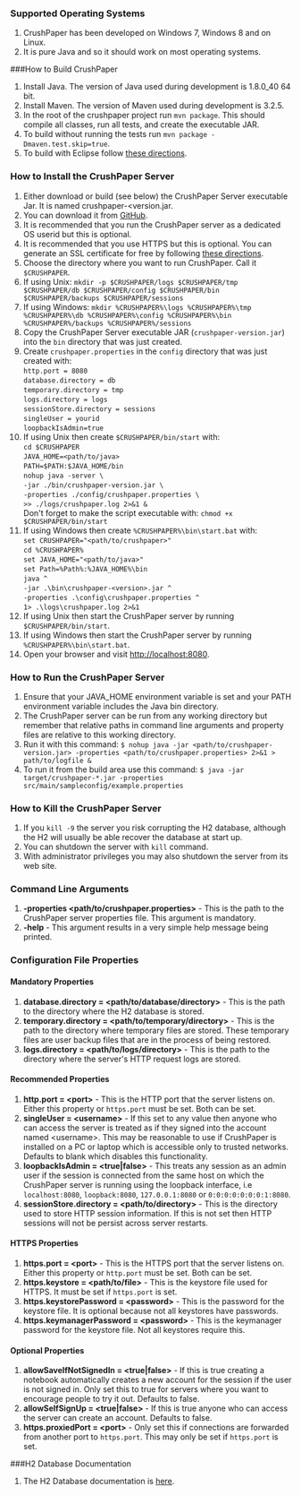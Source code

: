 <!---
Copyright 2015 CrushPaper.com.

This file is part of CrushPaper.

CrushPaper is free software: you can redistribute it and/or modify
it under the terms of version 3 of the GNU Affero General Public
License as published by the Free Software Foundation.

CrushPaper is distributed in the hope that it will be useful,
but WITHOUT ANY WARRANTY; without even the implied warranty of
MERCHANTABILITY or FITNESS FOR A PARTICULAR PURPOSE.  See the
GNU Affero General Public License for more details.

You should have received a copy of the GNU Affero General Public License
along with CrushPaper.  If not, see <http://www.gnu.org/licenses/>.
--->

### Supported Operating Systems
1. CrushPaper has been developed on Windows 7, Windows 8 and on Linux.
1. It is pure Java and so it should work on most operating systems. 

###How to Build CrushPaper
1. Install Java. The version of Java used during development is 1.8.0_40 64 bit.
1. Install Maven. The version of Maven used during development is 3.2.5.
1. In the root of the crushpaper project run `mvn package`. This should compile all classes, run all tests, and create the executable JAR.
1. To build without running the tests run `mvn package -Dmaven.test.skip=true`.
1. To build with Eclipse follow <a onclick="newPaneForLink(event, null, 'help'); return false;" href="/doc/Get-Started-Coding.md">these directions</a>. 
 
### How to Install the CrushPaper Server
1. Either download or build (see below) the CrushPaper Server executable Jar. It is named crushpaper-&lt;version.jar.
  1. You can download it from <a target="_blank" href="https://github.com/ZapBlasterson/crushpaper/releases">GitHub</a>.
1. It is recommended that you run the CrushPaper server as a dedicated OS userid but this is optional.
1. It is recommended that you use HTTPS but this is optional. You can generate an SSL certificate for free by following <a target="_blank" href=" http://wiki.eclipse.org/Jetty/Howto/Configure_SSL#Generating_Key_Pairs_and_Certificates">these directions</a>.
1. Choose the directory where you want to run CrushPaper. Call it `$CRUSHPAPER`.
1. If using Unix: `mkdir -p $CRUSHPAPER/logs $CRUSHPAPER/tmp $CRUSHPAPER/db $CRUSHPAPER/config $CRUSHPAPER/bin $CRUSHPAPER/backups $CRUSHPAPER/sessions`
1. If using Windows: `mkdir %CRUSHPAPER%\logs %CRUSHPAPER%\tmp %CRUSHPAPER%\db %CRUSHPAPER%\config %CRUSHPAPER%\bin %CRUSHPAPER%/backups %CRUSHPAPER%/sessions`
1. Copy the CrushPaper Server executable JAR (`crushpaper-version.jar`) into the `bin` directory that was just created.
1. Create `crushpaper.properties` in the `config` directory that was just created with:<br>
    `http.port = 8080`<br>
    `database.directory = db`<br>
    `temporary.directory = tmp`<br>
    `logs.directory = logs`<br>
    `sessionStore.directory = sessions`<br>
    `singleUser = yourid`<br>
    `loopbackIsAdmin=true`<br>	
1. If using Unix then create `$CRUSHPAPER/bin/start` with:<br>
    `cd $CRUSHPAPER`<br>
    `JAVA_HOME=<path/to/java>`<br>
    `PATH=$PATH:$JAVA_HOME/bin`<br>
    `nohup java -server \`<br>
        `-jar ./bin/crushpaper-version.jar \`<br>
        `-properties ./config/crushpaper.properties \`<br>
        `>> ./logs/crushpaper.log 2>&1 &`<br>
    Don't forget to make the script executable with: `chmod +x $CRUSHPAPER/bin/start`<br>
1. If using Windows then create `%CRUSHPAPER%\bin\start.bat` with:<br>
    `set CRUSHPAPER="<path/to/crushpaper>"`<br>
    `cd %CRUSHPAPER%`<br>
    `set JAVA_HOME="<path/to/java>"`<br>
    `set Path=%Path%:%JAVA_HOME%\bin`<br>
    `java ^`<br>
        `-jar .\bin\crushpaper-<version>.jar ^`<br>
        `-properties .\config\crushpaper.properties ^`<br>
        `1> .\logs\crushpaper.log 2>&1`<br>
1. If using Unix then start the CrushPaper server by running `$CRUSHPAPER/bin/start`.
1. If using Windows then start the CrushPaper server by running `%CRUSHPAPER%\bin\start.bat`.
1. Open your browser and visit <a target="_blank" href="http://localhost:8080">http://localhost:8080</a>.

### How to Run the CrushPaper Server
1. Ensure that your JAVA_HOME environment variable is set and your PATH environment variable includes the Java bin directory.
1. The CrushPaper server can be run from any working directory but remember that relative paths in command line arguments and property files are relative to this working directory.
1. Run it with this command: `$ nohup java -jar <path/to/crushpaper-version.jar> -properties <path/to/crushpaper.properties> 2>&1 > path/to/logfile &`
1. To run it from the build area use this command: `$ java -jar target/crushpaper-*.jar -properties src/main/sampleconfig/example.properties`

### How to Kill the CrushPaper Server
1. If you `kill -9` the server you risk corrupting the H2 database, although the H2 will usually be able recover the database at start up. 
1. You can shutdown the server with `kill` command.
1. With administrator privileges you may also shutdown the server from its web site.

### Command Line Arguments
1. **-properties &lt;path/to/crushpaper.properties&gt;** - This is the path to the CrushPaper server properties file. This argument is mandatory.
1. **-help** - This argument results in a very simple help message being printed.

### Configuration File Properties
#### Mandatory Properties
1. **database.directory = &lt;path/to/database/directory&gt;** - This is the path to the directory where the H2 database is stored.
1. **temporary.directory = &lt;path/to/temporary/directory&gt;** - This is the path to the directory where temporary files are stored. These temporary files are user backup files that are in the process of being restored.
1. **logs.directory = &lt;path/to/logs/directory&gt;** - This is the path to the directory where the server's HTTP request logs are stored.
 
#### Recommended Properties
1. **http.port = &lt;port&gt;** - This is the HTTP port that the server listens on. Either this property or `https.port` must be set. Both can be set.
1. **singleUser = &lt;username&gt;** - If this set to any value then anyone who can access the server is treated as if they signed into the account named &lt;username&gt;. This may be reasonable to use if CrushPaper is installed on a PC or laptop which is accessible only to trusted networks. Defaults to blank which disables this functionality.
1. **loopbackIsAdmin = &lt;true|false&gt;** - This treats any session as an admin user if the session is connected from the same host on which the CrushPaper server is running using the loopback interface, i.e `localhost:8080`, `loopback:8080`, `127.0.0.1:8080` or `0:0:0:0:0:0:0:1:8080`.
1. **sessionStore.directory = &lt;path/to/directory&gt;** - This is the directory used to store HTTP session information. If this is not set then HTTP sessions will not be persist across server restarts.

#### HTTPS Properties
1. **https.port = &lt;port&gt;** - This is the HTTPS port that the server listens on. Either this property or `http.port` must be set. Both can be set.
1. **https.keystore = &lt;path/to/file&gt;** - This is the keystore file used for HTTPS. It must be set if `https.port` is set.
1. **https.keystorePassword = &lt;password&gt;** - This is the password for the keystore file. It is optional because not all keystores have passwords.
1. **https.keymanagerPassword = &lt;password&gt;** - This is the keymanager password for the keystore file. Not all keystores require this.

#### Optional Properties
1. **allowSaveIfNotSignedIn = &lt;true|false&gt;** - If this is true creating a notebook automatically creates a new account for the session if the user is not signed in. Only set this to true for servers where you want to encourage people to try it out. Defaults to false.
1. **allowSelfSignUp = &lt;true|false&gt;** - If this is true anyone who can access the server can create an account. Defaults to false.
1. **https.proxiedPort = &lt;port&gt;** - Only set this if connections are forwarded from another port to `https.port`. This may only be set if `https.port` is set.

###H2 Database Documentation
1. The H2 Database documentation is <a target="_blank" href="http://www.h2database.com">here</a>.
